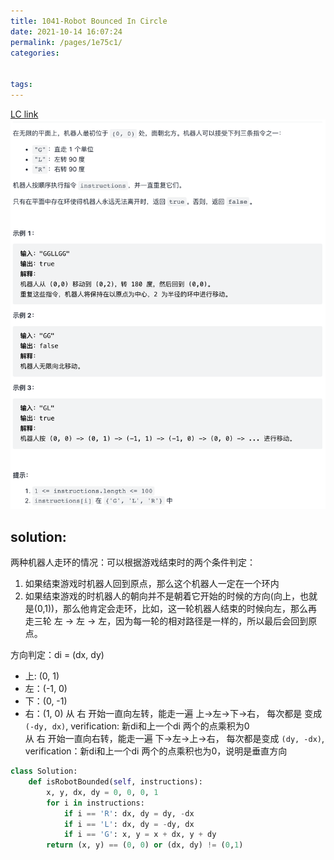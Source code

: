 ```yaml
---
title: 1041-Robot Bounced In Circle
date: 2021-10-14 16:07:24
permalink: /pages/1e75c1/
categories:
  

tags:
---
```

[LC link](https://leetcode-cn.com/problems/robot-bounded-in-circle/)
![](https://raw.githubusercontent.com/emmableu/image/master/1041-0.png)

## solution:
两种机器人走环的情况：可以根据游戏结束时的两个条件判定：
1. 如果结束游戏时机器人回到原点，那么这个机器人一定在一个环内
2. 如果结束游戏的时机器人的朝向并不是朝着它开始的时候的方向(向上，也就是(0,1))，那么他肯定会走环，比如，这一轮机器人结束的时候向左，那么再走三轮 左 -> 左 -> 左，因为每一轮的相对路径是一样的，所以最后会回到原点。  

方向判定：di = (dx, dy)
- 上: (0, 1)
- 左：(-1, 0)  
- 下：(0, -1)  
- 右：(1, 0)
从 右 开始一直向左转，能走一遍 上->左->下->右， 每次都是 变成 `(-dy, dx)`, verification: 新di和上一个di 两个的点乘积为0   
从 右 开始一直向右转，能走一遍 下->左->上->右， 每次都是变成 `(dy, -dx)`, verification：新di和上一个di 两个的点乘积也为0，说明是垂直方向
```python
class Solution:
    def isRobotBounded(self, instructions):
        x, y, dx, dy = 0, 0, 0, 1
        for i in instructions:
            if i == 'R': dx, dy = dy, -dx
            if i == 'L': dx, dy = -dy, dx
            if i == 'G': x, y = x + dx, y + dy
        return (x, y) == (0, 0) or (dx, dy) != (0,1)
```
